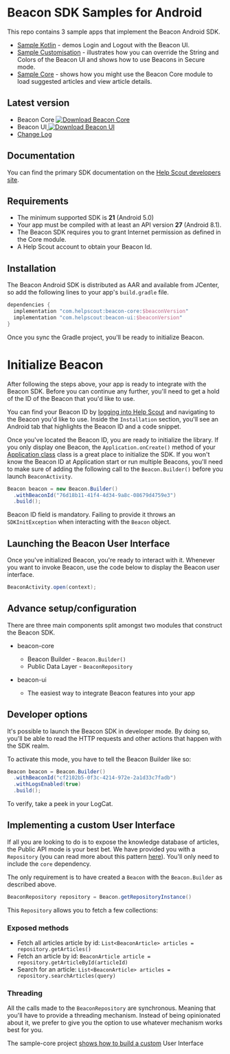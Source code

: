 # Beacon SDK Samples for Android

This repo contains 3 sample apps that implement the Beacon Android SDK. 

* [Sample Kotlin](https://github.com/helpscout/beacon-android-sdk-sample/tree/master/sample-kotlin) - demos Login and Logout with the Beacon UI.
* [Sample Customisation](https://github.com/helpscout/beacon-android-sdk-sample/tree/master/sample-customisation) - illustrates how you can override the String and Colors of the Beacon UI and shows how to use Beacons in Secure mode.
* [Sample Core](https://github.com/helpscout/beacon-android-sdk-sample/tree/master/sample-core) - shows how you might use the Beacon Core module to load suggested articles and view article details. 


## Latest version

* Beacon Core [ ![Download Beacon Core](https://api.bintray.com/packages/helpscout/beacon/beacon-core/images/download.svg) ](https://bintray.com/helpscout/beacon/beacon-core/_latestVersion)
* Beacon UI[ ![Download Beacon UI](https://api.bintray.com/packages/helpscout/beacon/beacon-ui/images/download.svg) ](https://bintray.com/helpscout/beacon/beacon-ui/_latestVersion)
* [Change Log](https://github.com/helpscout/beacon-android-sdk-sample/blob/master/CHANGELOG.md)

## Documentation

You can find the primary SDK documentation on the [Help Scout developers site](https://developer.helpscout.com/beacon-2/android/). 

## Requirements

* The minimum supported SDK is **21** (Android 5.0)
* Your app must be compiled with at least an API version **27** (Android 8.1).
* The Beacon SDK requires you to grant Internet permission as defined in the Core module.
* A Help Scout account to obtain your Beacon Id.

## Installation
The Beacon Android SDK is distributed as AAR and available from JCenter, so add the following lines to your app's `build.gradle` file.

```groovy
dependencies {
  implementation "com.helpscout:beacon-core:$beaconVersion"
  implementation "com.helpscout:beacon-ui:$beaconVersion"
}
```

Once you sync the Gradle project, you'll be ready to initialize Beacon.


# Initialize Beacon

After following the steps above, your app is ready to integrate with the Beacon SDK. Before you can continue any further, you'll need to get a hold of the ID of the Beacon that you'd like to use.

You can find your Beacon ID by [logging into Help Scout](https://secure.helpscout.net/settings/beacons) and navigating to the Beacon you'd like to use. Inside the `Installation` section, you'll see an Android tab that highlights the Beacon ID and a code snippet.

Once you've located the Beacon ID, you are ready to initialize the library. If you only display one Beacon, the `Application.onCreate()` method of your [Application class](https://developer.android.com/reference/android/app/Application.html)
class is a great place to initialize the SDK. If you won't know the Beacon ID at Application start or run multiple Beacons, you'll need to make sure of adding the following call to the `Beacon.Builder()` before you launch `BeaconActivity`.  

```java
Beacon beacon = new Beacon.Builder()
  .withBeaconId("76d18b11-41f4-4d34-9a8c-08679d4759e3")       
  .build();
```

Beacon ID field is mandatory. Failing to provide it throws an `SDKInitException`
when interacting with the `Beacon` object.

## Launching the Beacon User Interface

Once you've initialized Beacon, you're ready to interact with it. Whenever you want
to invoke Beacon, use the code below to display the Beacon user interface.

```java
BeaconActivity.open(context);
```

## Advance setup/configuration

There are three main components split amongst two modules that construct the Beacon SDK. 

* beacon-core
    - Beacon Builder -  `Beacon.Builder()`  
    - Public Data Layer - `BeaconRepository`

* beacon-ui
    - The easiest way to integrate Beacon features into your app

## Developer options

It's possible to launch the Beacon SDK in developer mode. By doing so, you'll be able to read
the HTTP requests and other actions that happen with the SDK realm.

To activate this mode, you have to tell the Beacon Builder like so:

```java
Beacon beacon = Beacon.Builder()
  .withBeaconId("cf2102b5-0f3c-4214-972e-2a1d33c7fadb")       
  .withLogsEnabled(true)       
  .build();
```

To verify, take a peek in your LogCat.


## Implementing a custom User Interface

If all you are looking to do is to expose the knowledge database of articles, the Public API mode is your best bet.
We have provided you with a `Repository` (you can read more about this pattern [here](https://msdn.microsoft.com/en-us/library/ff649690.aspx)). You'll only need to include the `core` dependency.

The only requirement is to have created a `Beacon` with the `Beacon.Builder` as described above.

```java
BeaconRepository repository = Beacon.getRepositoryInstance()
```

This `Repository` allows you to fetch a few collections:

### Exposed methods

- Fetch all articles article by id: `List<BeaconArticle> articles = repository.getArticles()`
- Fetch an article by id: `BeaconArticle article = repository.getArticleById(articleId)`
- Search for an article: `List<BeaconArticle> articles = repository.searchArticles(query)`

### Threading

All the calls made to the `BeaconRepository` are synchronous. Meaning that you'll have to provide a threading
mechanism. Instead of being opinionated about it, we prefer to give you the option to use whatever mechanism works
best for you.

The sample-core project [shows how to build a custom](https://github.com/helpscout/beacon-android-sdk-sample/tree/master/sample-core) User Interface
